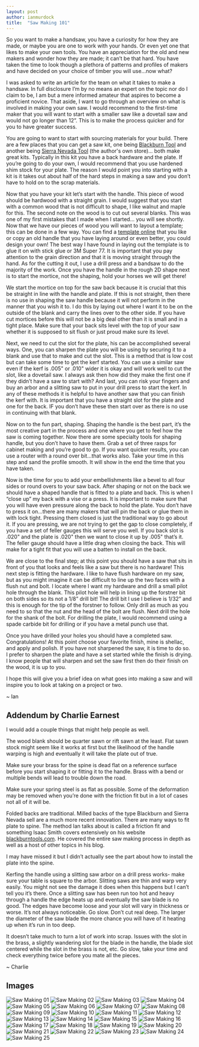 ```yaml
---
layout: post
author: ianmurdock
title:  "Saw Making 101"
---
```


So you want to make a handsaw, you have a curiosity for how they are made, or maybe you are one to work with your hands. Or even yet one that likes to make your own tools. You have an appreciation for the old and new makers and wonder how they are made; it can’t be that hard. You have taken the time to look though a plethora of patterns and profiles of makers and have decided on your choice of timber you will use…now what?

I was asked to write an article for the team on what it takes to make a handsaw. In full disclosure I’m by no means an expert on the topic nor do I claim to be, I am but a mere informed amateur that aspires to become a proficient novice. That aside, I want to go through an overview on what is involved in making your own saw. I would recommend to the first-time maker that you will want to start with a smaller saw like a dovetail saw and would not go longer than 12”. This is to make the process quicker and for you to have greater success.

You are going to want to start with sourcing materials for your build. There are a few places that you can get a saw kit, one being [Blackburn Tool][4] and another being [Sierra Nevada Tool][1] (the author's own store)... both make great kits. Typically in this kit you have a back hardware and the plate. If you’re going to do your own, I would recommend that you use hardened shim stock for your plate. The reason I would point you into starting with a kit is it takes out about half of the hard steps in making a saw and you don’t have to hold on to the scrap materials.

Now that you have your kit let’s start with the handle. This piece of wood should be hardwood with a straight grain. I would suggest that you start with a common wood that is not difficult to shape, I like walnut and maple for this. The second note on the wood is to cut out several blanks. This was one of my first mistakes that I made when I started... you will see shortly. Now that we have our pieces of wood you will want to layout a template; this can be done in a few way. You can find a [template online][2] that you like or copy an old handle that you have laying around or even better, you could design your own! The best way I have found in laying out the template is to glue it on with stick glue or 3M Super 77. It is important that you pay attention to the grain direction and that it is moving straight through the hand. As for the cutting it out, I use a drill press and a bandsaw to do the majority of the work. Once you have the handle in the rough 2D shape next is to start the mortice, not the shaping, hold your horses we will get there!

We start the mortice on top for the saw back because it is crucial that this be straight in line with the handle and plate. If this is not straight, then there is no use in shaping the saw handle because it will not perform in the manner that you wish it to. I do this by laying out where I want it to be on the outside of the blank and carry the lines over to the other side. If you have cut mortices before this will not be a big deal other than it is small and in a tight place. Make sure that your back sits level with the top of your saw whether it is supposed to sit flush or just proud make sure its level.

Next, we need to cut the slot for the plate, his can be accomplished several ways. One, you can sharpen the plate you will be using by securing it to a blank and use that to make and cut the slot. This is a method that is low cost but can take some time to get the kerf started. You can use a similar saw even if the kerf is .005" or .010" wider it is okay and will work well to cut the slot, like a dovetail saw. I always ask then how did they make the first one if they didn’t have a saw to start with? And last, you can risk your fingers and buy an arbor and a slitting saw to put in your drill press to start the kerf. In any of these methods it is helpful to have another saw that you can finish the kerf with. It is important that you have a straight slot for the plate and one for the back. IF you don’t have these then start over as there is no use in continuing with that blank.

Now on to the fun part, shaping. Shaping the handle is the best part, it’s the most creative part in the process and one where you get to feel how the saw is coming together. Now there are some specialty tools for shaping handle, but you don’t have to have them. Grab a set of three rasps for cabinet making and you’re good to go. If you want quicker results, you can use a router with a round over bit…that works also. Take your time in this step and sand the profile smooth. It will show in the end the time that you have taken.

Now is the time for you to add your embellishments like a bevel to all four sides or round overs to your saw back. After shaping or not on the back we should have a shaped handle that is fitted to a plate and back. This is when I “close up” my back with a vise or a press. It is important to make sure that you will have even pressure along the back to hold the plate. You don’t have to press it on…there are many makers that will pin the back or glue them in with lock tight. Pressing them closed is just the traditional way to go about it. If you are pressing, we are not trying to get the gap to close completely, if you have a set of feller gauges this will serve you well. If you back slot is .020" and the plate is .020" then we want to close it up by .005" that’s it. The feller gauge should have a little drag when closing the back. This will make for a tight fit that you will use a batten to install on the back.

We are close to the final step; at this point you should have a saw that sits in front of you that looks and feels like a saw but there is no hardware! This next step is fitting the hardware. I like to have flush hardware on my saw, but as you might imagine it can be difficult to line up the two faces with a flush nut and bolt. I locate where I want my hardware and drill a small pilot hole through the blank. This pilot hole will help in lining up the forstner bit on both sides so its not a 1/8” drill bit! The drill bit I use I believe is 1/32” and this is enough for the tip of the forstner to follow. Only drill as much as you need to so that the nut and the head of the bolt are flush. Next drill the hole for the shank of the bolt. For drilling the plate, I would recommend using a spade carbide bit for drilling or if you have a metal punch use that.

Once you have drilled your holes you should have a completed saw. Congratulations! At this point choose your favorite finish, mine is shellac, and apply and polish. If you have not sharpened the saw, it is time to do so. I prefer to sharpen the plate and have a set started while the finish is drying. I know people that will sharpen and set the saw first then do their finish on the wood, it is up to you.

I hope this will give you a brief idea on what goes into making a saw and will inspire you to look at taking on a project or two.

~ Ian

## Addendum by Charlie Earnest

I would add a couple things that might help people as well.

The wood blank should be quarter sawn or rift sawn at the least. Flat sawn stock might seem like it works at first but the likelihood of the handle warping is high and eventually it will take the plate out of true.

Make sure your brass for the spine is dead flat on a reference surface before you start shaping it or fitting it to the handle. Brass with a bend or multiple bends will lead to trouble down the road.

Make sure your spring steel is as flat as possible. Some of the deformation may be removed when you’re done with the friction fit but in a lot of cases not all of it will be.

Folded backs are traditional. Milled backs of the type Blackburn and Sierra Nevada sell are a much more recent innovation. There are many ways to fit plate to spine. The method Ian talks about is called a friction fit and something Isaac Smith covers extensively on his website [blackburntools.com][3]. He covered the entire saw making process in depth as well as a host of other topics in his blog.

I may have missed it but I didn’t actually see the part about how to install the plate into the spine.

Kerfing the handle using a slitting saw arbor on a drill press works- make sure your table is square to the arbor. Slitting saws are thin and warp very easily. You might not see the damage it does when this happens but I can’t tell you it’s there. Once a slitting saw has been run too hot and heavy through a handle the edge heats up and eventually the saw blade is no good. The edges have become loose and your slot will vary in thickness or worse. It’s not always noticeable. Go slow. Don’t cut real deep. The larger the diameter of the saw blade the more chance you will have of it heating up when it’s run in too deep.

It doesn’t take much to turn a lot of work into scrap. Issues with the slot in the brass, a slightly wandering slot for the blade in the handle, the blade slot centered while the slot in the brass is not, etc. Go slow, take your time and check everything twice before you mate all the pieces.

~ Charlie

## Images

![Saw Making 01](/assets/images/saw-making-101/01.jpeg)
![Saw Making 02](/assets/images/saw-making-101/02.jpeg)
![Saw Making 03](/assets/images/saw-making-101/03.jpeg)
![Saw Making 04](/assets/images/saw-making-101/04.jpeg)
![Saw Making 05](/assets/images/saw-making-101/05.jpeg)
![Saw Making 06](/assets/images/saw-making-101/06.jpeg)
![Saw Making 07](/assets/images/saw-making-101/07.jpeg)
![Saw Making 08](/assets/images/saw-making-101/08.jpeg)
![Saw Making 09](/assets/images/saw-making-101/09.jpeg)
![Saw Making 10](/assets/images/saw-making-101/10.jpeg)
![Saw Making 11](/assets/images/saw-making-101/11.jpeg)
![Saw Making 12](/assets/images/saw-making-101/12.jpeg)
![Saw Making 13](/assets/images/saw-making-101/13.jpeg)
![Saw Making 14](/assets/images/saw-making-101/14.jpeg)
![Saw Making 15](/assets/images/saw-making-101/15.jpeg)
![Saw Making 16](/assets/images/saw-making-101/16.jpeg)
![Saw Making 17](/assets/images/saw-making-101/17.jpeg)
![Saw Making 18](/assets/images/saw-making-101/18.jpeg)
![Saw Making 19](/assets/images/saw-making-101/19.jpeg)
![Saw Making 20](/assets/images/saw-making-101/20.jpeg)
![Saw Making 21](/assets/images/saw-making-101/21.jpeg)
![Saw Making 22](/assets/images/saw-making-101/22.jpeg)
![Saw Making 23](/assets/images/saw-making-101/23.jpeg)
![Saw Making 24](/assets/images/saw-making-101/24.jpeg)
![Saw Making 25](/assets/images/saw-making-101/25.jpeg)

[1]: https://www.facebook.com/backsawkits
[2]: https://www.blackburntools.com/articles/saw-handle-templates/index.html
[3]: https://www.blackburntools.com/blog/saw-build-along-index/
[4]: https://www.blackburntools.com/new-tools/new-saws-and-related/slotted-back-saw-kits/index.html

